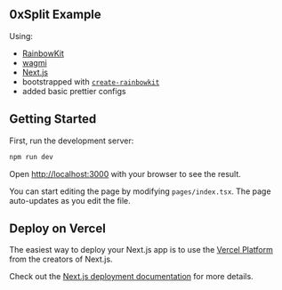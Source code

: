 ## 0xSplit Example

Using:

- [RainbowKit](https://rainbowkit.com)
- [wagmi](https://wagmi.sh)
- [Next.js](https://nextjs.org/)
- bootstrapped with [`create-rainbowkit`](https://github.com/rainbow-me/rainbowkit/tree/main/packages/create-rainbowkit)
- added basic prettier configs

## Getting Started

First, run the development server:

```bash
npm run dev
```

Open [http://localhost:3000](http://localhost:3000) with your browser to see the result.

You can start editing the page by modifying `pages/index.tsx`. The page auto-updates as you edit the file.

## Deploy on Vercel

The easiest way to deploy your Next.js app is to use the [Vercel Platform](https://vercel.com/new?utm_medium=default-template&filter=next.js&utm_source=create-next-app&utm_campaign=create-next-app-readme) from the creators of Next.js.

Check out the [Next.js deployment documentation](https://nextjs.org/docs/deployment) for more details.
